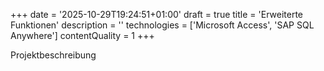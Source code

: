 +++
date = '2025-10-29T19:24:51+01:00'
draft = true
title = 'Erweiterte Funktionen'
description = ''
technologies = ['Microsoft Access', 'SAP SQL Anywhere']
contentQuality = 1
+++

Projektbeschreibung
